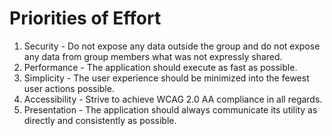 # Priorities of Effort

1. Security - Do not expose any data outside the group and do not expose any data from group members what was not expressly shared.
2. Performance - The application should execute as fast as possible.
3. Simplicity - The user experience should be minimized into the fewest user actions possible.
4. Accessibility - Strive to achieve WCAG 2.0 AA compliance in all regards.
5. Presentation - The application should always communicate its utility as directly and consistently as possible.